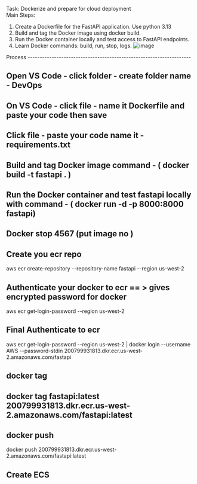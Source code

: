 
                                                                           
Task: Dockerize and prepare for cloud deployment                                                                                                                           
Main Steps: 
1. Create a Dockerfile for the FastAPI application. Use python 3.13
2. Build and tag the Docker image using docker build. 
3. Run the Docker container locally and test access to FastAPI endpoints. 
4. Learn Docker commands: build, run, stop, logs.                                   ![image](https://github.com/user-attachments/assets/b558e92a-a14c-476c-9d74-66f6e753ca7c)

Process --------------------------------------------------------------------

## Open VS Code - click folder - create folder name - DevOps 
## On VS Code - click file - name it Dockerfile and paste your code then save 
## Click file - paste your code name it - requirements.txt
## Build and tag Docker image command -  ( docker build -t fastapi . )
## Run the Docker container and test fastapi locally with command - ( docker run -d -p 8000:8000 fastapi)
## Docker stop 4567 (put image no )
## Create you ecr repo
aws ecr create-repository --repository-name fastapi --region us-west-2
## Authenticate your docker to ecr == > gives encrypted password for docker
aws ecr get-login-password --region us-west-2
## Final Authenticate to ecr
aws ecr get-login-password --region us-west-2 | docker login --username AWS --password-stdin 200799931813.dkr.ecr.us-west-2.amazonaws.com/fastapi
## docker tag
## docker tag fastapi:latest 200799931813.dkr.ecr.us-west-2.amazonaws.com/fastapi:latest
## docker push
docker push 200799931813.dkr.ecr.us-west-2.amazonaws.com/fastapi:latest
## Create ECS 
